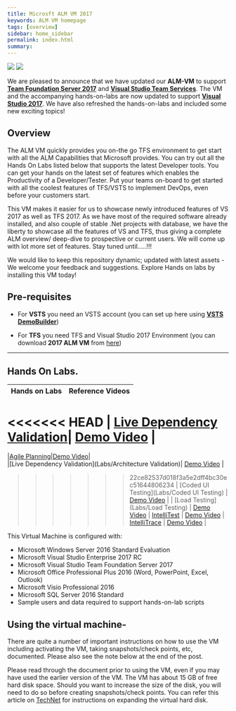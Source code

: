 ```yaml
---
title: Microsft ALM VM 2017
keywords: ALM VM homepage
tags: [overview]
sidebar: home_sidebar
permalink: index.html
summary: 
---
```

![](https://github.com/Microsoft/ALMVM-2017/blob/master/media/1.png?raw=true) ![](https://github.com/Microsoft/ALMVM-2017/blob/master/media/2.png?raw=true)

We are pleased to announce that we have updated our **ALM-VM** to support **[Team Foundation Server 2017](https://www.visualstudio.com/en-us/news/releasenotes/tfs2017-relnotes)** and **[Visual Studio Team Services](https://www.visualstudio.com/team-services/)**. The VM and the accompanying hands-on-labs are now updated to support **[Visual Studio 2017](https://www.visualstudio.com/downloads/)**. We have also refreshed the hands-on-labs and included some new exciting topics!

## Overview

The ALM VM quickly provides you on-the go TFS environment to get start with all the ALM Capabilities that Microsoft provides. You can try out all the Hands On Labs listed below that supports the latest Developer tools. You can get your hands on the latest set of features which enables the Productivity of a Developer/Tester. Put your teams on-board to get started with all the coolest features of TFS/VSTS to implement DevOps, even before your customers start.

This VM makes it easier for us to showcase newly introduced features of VS 2017 as well as TFS 2017. As we have most of the required software already installed, and also couple of stable .Net projects with database, we have the liberty to showcase all the features of VS and TFS, thus giving a complete ALM overview/ deep-dive to prospective or current users. We will come up with lot more set of features. Stay tuned until.....!!!

We would like to keep this repository dynamic; updated with latest assets - We welcome your feedback and suggestions. Explore Hands on labs by installing this VM today! 



## Pre-requisites

- For **VSTS** you need an VSTS account (you can set up here using **[VSTS DemoBuilder]()**)

- For **TFS** you need TFS and Visual Studio 2017 Environment (you can download **2017 ALM VM** from [here](http://vsalmvm.azurewebsites.net/alm-vm-2015-available-now))

---------------------------------------------------------------------------------------------------------------------------------------------

##  Hands On Labs.

| Hands on Labs | Reference Videos |
|-----------|----------|
<<<<<<< HEAD
| [Live Dependency Validation](_site/mydoc_about.html)| [Demo Video](https://channel9.msdn.com/Events/Connect/2016/170) |
=======
|[Agile Planning](agileplan.html)|[Demo Video]()|   
|[Live Dependency Validation](Labs/Architecture Validation)| [Demo Video](https://channel9.msdn.com/Events/Connect/2016/170) |
>>>>>>> 22ce82537d018f3a5e2dff4bc30ec51644806234
| [Coded UI Testing](Labs/Coded UI Testing) | [Demo Video](https://www.youtube.com/watch?v=TKgsMDiPWOs) |
| [Load Testing](Labs/Load Testing) | [Demo Video](https://channel9.msdn.com/Series/Test-Tools-in-Visual-Studio/Cloud-Loading-Testing-in-Visual-Studio-Team-Services)
| [IntelliTest]() | [Demo Video](https://channel9.msdn.com/Shows/Visual-Studio-Toolbox/Intellitest)
| [IntelliTrace]() | [Demo Video](https://www.youtube.com/watch?v=r2lIpuTowPg&t=2s) |


This Virtual Machine is configured with:

- Microsoft Windows Server 2016 Standard Evaluation
- Microsoft Visual Studio Enterprise 2017 RC
- Microsoft Visual Studio Team Foundation Server 2017
- Microsoft Office Professional Plus 2016 (Word, PowerPoint, Excel, Outlook)
- Microsoft Visio Professional 2016
- Microsoft SQL Server 2016 Standard
- Sample users and data required to support hands-on-lab scripts


## Using the virtual machine-

There are quite a number of important instructions on how to use the VM including activating the VM, taking snapshots/check points, etc, documented. Please also see the note below at the end of the post.

Please read through the document prior to using the VM, even if you may have used the earlier version of the VM. The VM has about 15 GB of free hard disk space. Should you want to increase the size of the disk, you will need to do so before creating snapshots/check points. You can refer this article on [TechNet]() for instructions on expanding the virtual hard disk.


